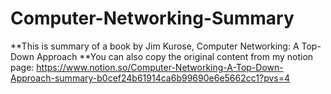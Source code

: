 # Computer-Networking-Summary
**This is summary of a book by Jim Kurose, Computer Networking: A Top-Down Approach
**You can also copy the original content from my notion page: https://www.notion.so/Computer-Networking-A-Top-Down-Approach-summary-b0cef24b61914ca6b99690e6e5662cc1?pvs=4

